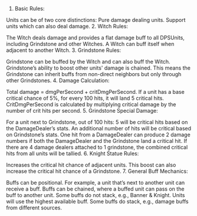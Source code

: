 1. Basic Rules:

Units can be of two core distinctions:
Pure damage dealing units.
Support units which can also deal damage.
2. Witch Rules:

The Witch deals damage and provides a flat damage buff to all DPSUnits, including Grindstone and other Witches.
A Witch can buff itself when adjacent to another Witch.
3. Grindstone Rules:

Grindstone can be buffed by the Witch and can also buff the Witch.
Grindstone’s ability to boost other units' damage is chained. This means the Grindstone can inherit buffs from non-direct neighbors but only through other Grindstones.
4. Damage Calculation:

Total damage = dmgPerSecond + critDmgPerSecond.
If a unit has a base critical chance of 5%, for every 100 hits, it will land 5 critical hits.
CritDmgPerSecond is calculated by multiplying critical damage by the number of crit hits per second.
5. Grindstone Special Damage:

For a unit next to Grindstone, out of 100 hits:
5 will be critical hits based on the DamageDealer’s stats.
An additional number of hits will be critical based on Grindstone’s stats.
One hit from a DamageDealer can produce 2 damage numbers if both the DamageDealer and the Grindstone land a critical hit.
If there are 4 damage dealers attached to 1 grindstone, the combined critical hits from all units will be tallied.
6. Knight Statue Rules:

Increases the critical hit chance of adjacent units.
This boost can also increase the critical hit chance of a Grindstone.
7. General Buff Mechanics:

Buffs can be positional. For example, a unit that’s next to another unit can receive a buff.
Buffs can be chained, where a buffed unit can pass on the buff to another unit.
Some buffs do not stack, e.g., Banner & Knight. Units will use the highest available buff.
Some buffs do stack, e.g., damage buffs from different sources.